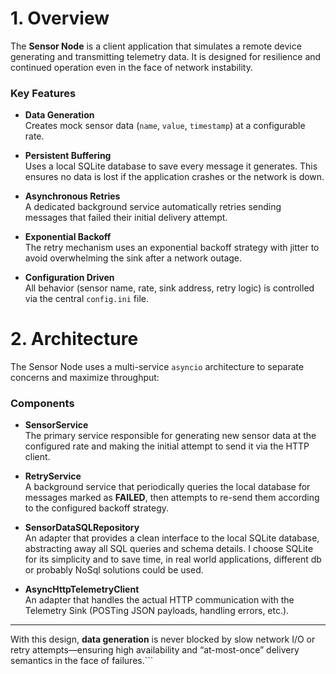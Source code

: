 # 1. Overview

The **Sensor Node** is a client application that simulates a remote device generating and transmitting telemetry data. It is designed for resilience and continued operation even in the face of network instability.

### Key Features

- **Data Generation**  
  Creates mock sensor data (`name`, `value`, `timestamp`) at a configurable rate.

- **Persistent Buffering**  
  Uses a local SQLite database to save every message it generates. This ensures no data is lost if the application crashes or the network is down.

- **Asynchronous Retries**  
  A dedicated background service automatically retries sending messages that failed their initial delivery attempt.

- **Exponential Backoff**  
  The retry mechanism uses an exponential backoff strategy with jitter to avoid overwhelming the sink after a network outage.

- **Configuration Driven**  
  All behavior (sensor name, rate, sink address, retry logic) is controlled via the central `config.ini` file.

# 2. Architecture

The Sensor Node uses a multi-service `asyncio` architecture to separate concerns and maximize throughput:

### Components

- **SensorService**  
  The primary service responsible for generating new sensor data at the configured rate and making the initial attempt to send it via the HTTP client.

- **RetryService**  
  A background service that periodically queries the local database for messages marked as **FAILED**, then attempts to re-send them according to the configured backoff strategy.

- **SensorDataSQLRepository**  
  An adapter that provides a clean interface to the local SQLite database, abstracting away all SQL queries and schema details. I choose SQLite for its simplicity and to save time, in real world applications, different db or probably NoSql solutions could be used.

- **AsyncHttpTelemetryClient**  
  An adapter that handles the actual HTTP communication with the Telemetry Sink (POSTing JSON payloads, handling errors, etc.).

---

With this design, **data generation** is never blocked by slow network I/O or retry attempts—ensuring high availability and “at-most-once” delivery semantics in the face of failures.```


